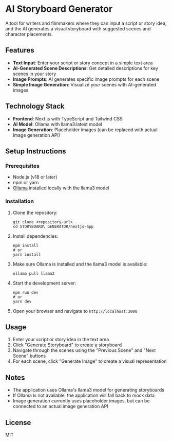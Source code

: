 # AI Storyboard Generator

A tool for writers and filmmakers where they can input a script or story idea, and the AI generates a visual storyboard with suggested scenes and character placements.

## Features

- **Text Input**: Enter your script or story concept in a simple text area
- **AI-Generated Scene Descriptions**: Get detailed descriptions for key scenes in your story
- **Image Prompts**: AI generates specific image prompts for each scene
- **Simple Image Generation**: Visualize your scenes with AI-generated images

## Technology Stack

- **Frontend**: Next.js with TypeScript and Tailwind CSS
- **AI Model**: Ollama with llama3:latest model
- **Image Generation**: Placeholder images (can be replaced with actual image generation API)

## Setup Instructions

### Prerequisites

- Node.js (v18 or later)
- npm or yarn
- [Ollama](https://ollama.ai/) installed locally with the llama3 model

### Installation

1. Clone the repository:
   ```
   git clone <repository-url>
   cd STORYBOARD\ GENERATOR/nextjs-app
   ```

2. Install dependencies:
   ```
   npm install
   # or
   yarn install
   ```

3. Make sure Ollama is installed and the llama3 model is available:
   ```
   ollama pull llama3
   ```

4. Start the development server:
   ```
   npm run dev
   # or
   yarn dev
   ```

5. Open your browser and navigate to `http://localhost:3000`

## Usage

1. Enter your script or story idea in the text area
2. Click "Generate Storyboard" to create a storyboard
3. Navigate through the scenes using the "Previous Scene" and "Next Scene" buttons
4. For each scene, click "Generate Image" to create a visual representation

## Notes

- The application uses Ollama's llama3 model for generating storyboards
- If Ollama is not available, the application will fall back to mock data
- Image generation currently uses placeholder images, but can be connected to an actual image generation API

## License

MIT